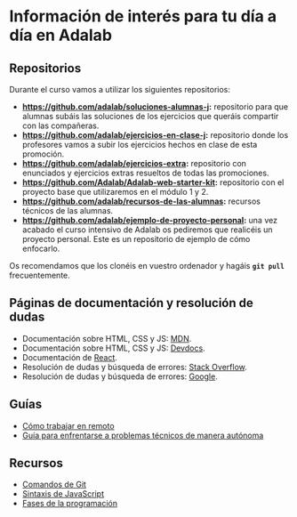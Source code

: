 # Información de interés para tu día a día en Adalab

## Repositorios

Durante el curso vamos a utilizar los siguientes repositorios:

- **https://github.com/adalab/soluciones-alumnas-j:** repositorio para que alumnas subáis las soluciones de los ejercicios que queráis compartir con las compañeras.
- **https://github.com/adalab/ejercicios-en-clase-j:** repositorio donde los profesores vamos a subir los ejercicios hechos en clase de esta promoción.
- **https://github.com/adalab/ejercicios-extra:** repositorio con enunciados y ejercicios extras resueltos de todas las promociones.
- **https://github.com/Adalab/Adalab-web-starter-kit:** repositorio con el proyecto base que utilizaremos en el módulo 1 y 2.
- **https://github.com/adalab/recursos-de-las-alumnas:** recursos técnicos de las alumnas.
- **https://github.com/adalab/ejemplo-de-proyecto-personal:** una vez acabado el curso intensivo de Adalab os pediremos que realicéis un proyecto personal. Este es un repositorio de ejemplo de cómo enfocarlo.

Os recomendamos que los clonéis en vuestro ordenador y hagáis **`git pull`** frecuentemente.

## Páginas de documentación y resolución de dudas

- Documentación sobre HTML, CSS y JS: [MDN](https://developer.mozilla.org/es/).
- Documentación sobre HTML, CSS y JS: [Devdocs](https://devdocs.io/).
- Documentación de [React](https://es.reactjs.org/).
- Resolución de dudas y búsqueda de errores: [Stack Overflow](https://stackoverflow.com).
- Resolución de dudas y búsqueda de errores: [Google](https://google.com).

## Guías

- [Cómo trabajar en remoto](como_trabajar_en_remoto.md)
- [Guía para enfrentarse a problemas técnicos de manera autónoma](busqueda_de_soluciones.md)

## Recursos

- [Comandos de Git](../modulo_1/1_git.md)
- [Sintaxis de JavaScript](../modulo_2/2_sintaxis_de_js.md)
- [Fases de la programación](../modulo_2/2_fases_de_un_programa_js.md)